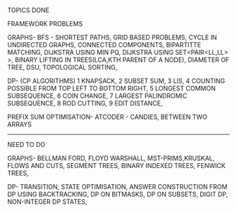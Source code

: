 TOPICS DONE 

FRAMEWORK PROBLEMS

GRAPHS-
BFS - SHORTEST PATHS, GRID BASED PROBLEMS,
CYCLE IN UNDIRECTED GRAPHS,
CONNECTED COMPONENTS,
BIPARTITTE MATCHING,
DIJKSTRA USING MIN PQ,
DIJKSTRA USING SET<PAIR<LL,LL> >,
BINARY LIFTING IN TREES(LCA,KTH PARENT OF A NODE),
DIAMETER OF TREE,
DSU,
TOPOLOGICAL SORTING,

DP-
(CP ALGORITHMS)
1 KNAPSACK,
2 SUBSET SUM,
3 LIS,
4 COUNTING POSSIBLE FROM TOP LEFT TO BOTTOM RIGHT,
5 LONGEST COMMON SUBSEQUENCE,
6 COIN CHANGE,
7 LARGEST PALINDROMIC SUBSEQUENCE,
8 ROD CUTTING,
9 EDIT DISTANCE,


PREFIX SUM OPTIMISATION- ATCODER - CANDIES, BETWEEN TWO ARRAYS



--------------------------------------------------------------------------------
NEED TO DO

GRAPHS-
BELLMAN FORD,
FLOYD WARSHALL,
MST-PRIMS,KRUSKAL,
FLOWS AND CUTS,
SEGMENT TREES,
BINARY INDEXED TREES,
FENWICK TREES,

DP-
TRANSITION, STATE OPTIMISATION,
ANSWER CONSTRUCTION FROM DP USING BACKTRACKING,
DP ON BITMASKS, DP ON SUBSETS, DIGIT DP,
NON-INTEGER DP STATES,



